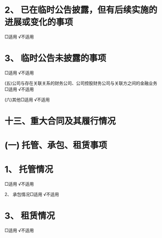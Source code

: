 # 2、 已在临时公告披露，但有后续实施的进展或变化的事项  

□适用 √不适用  

# 3、 临时公告未披露的事项  

□适用 √不适用  

(五)公司与存在关联关系的财务公司、公司控股财务公司与关联方之间的金融业务□适用 √不适用  

(六)其他□适用 √不适用  

# 十三、重大合同及其履行情况  

# (一) 托管、承包、租赁事项  

# 1、 托管情况  

□适用 √不适用  

2、 承包情况□适用 √不适用  

# 3、 租赁情况  

□适用 √不适用  